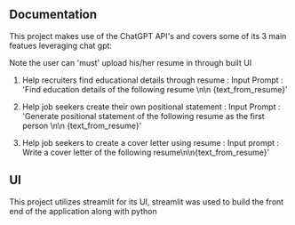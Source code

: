 
## Documentation

This project makes use of the ChatGPT API's and  covers some of its 3 main featues leveraging chat gpt:

Note the user can 'must' upload his/her resume in through built UI

1. Help recruiters find educational details through resume :
Input Prompt : 'Find education details of the following resume \n\n {text_from_resume}'

2. Help job seekers create their own positional statement :
Input Prompt : 'Generate positional statement of the following resume as the first person \n\n {text_from_resume}'

3. Help job seekers to create a cover letter using resume :
Input prompt : Write a cover letter of the following resume\n\n{text_from_resume}'


## UI 
This project utilizes streamlit for its UI, streamlit was used to build the front end of the application along with python

